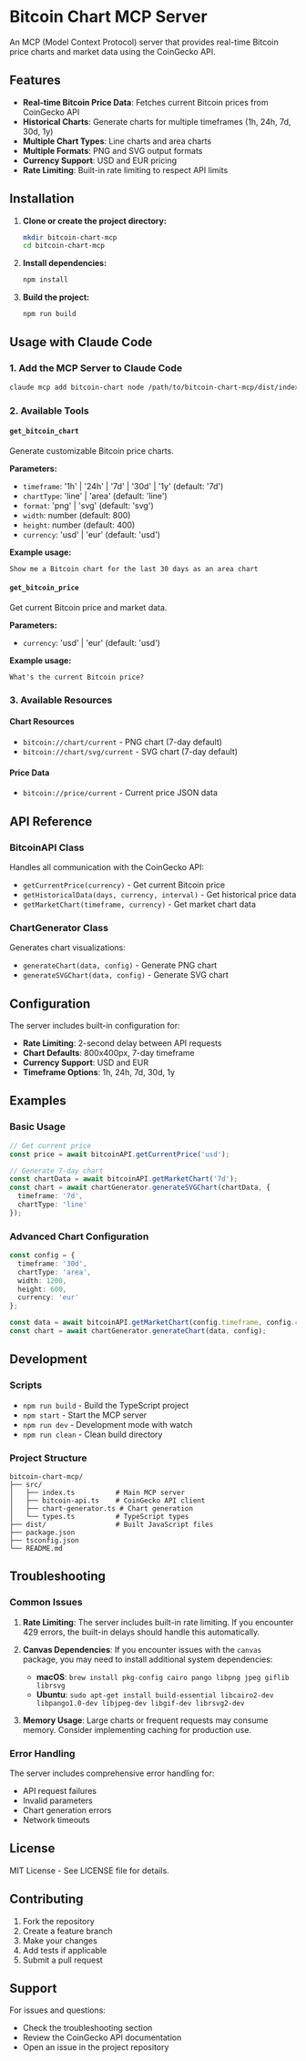 # Bitcoin Chart MCP Server

An MCP (Model Context Protocol) server that provides real-time Bitcoin price charts and market data using the CoinGecko API.

## Features

- **Real-time Bitcoin Price Data**: Fetches current Bitcoin prices from CoinGecko API
- **Historical Charts**: Generate charts for multiple timeframes (1h, 24h, 7d, 30d, 1y)
- **Multiple Chart Types**: Line charts and area charts
- **Multiple Formats**: PNG and SVG output formats
- **Currency Support**: USD and EUR pricing
- **Rate Limiting**: Built-in rate limiting to respect API limits

## Installation

1. **Clone or create the project directory:**
   ```bash
   mkdir bitcoin-chart-mcp
   cd bitcoin-chart-mcp
   ```

2. **Install dependencies:**
   ```bash
   npm install
   ```

3. **Build the project:**
   ```bash
   npm run build
   ```

## Usage with Claude Code

### 1. Add the MCP Server to Claude Code

```bash
claude mcp add bitcoin-chart node /path/to/bitcoin-chart-mcp/dist/index.js
```

### 2. Available Tools

#### `get_bitcoin_chart`
Generate customizable Bitcoin price charts.

**Parameters:**
- `timeframe`: '1h' | '24h' | '7d' | '30d' | '1y' (default: '7d')
- `chartType`: 'line' | 'area' (default: 'line')
- `format`: 'png' | 'svg' (default: 'svg')
- `width`: number (default: 800)
- `height`: number (default: 400)
- `currency`: 'usd' | 'eur' (default: 'usd')

**Example usage:**
```
Show me a Bitcoin chart for the last 30 days as an area chart
```

#### `get_bitcoin_price`
Get current Bitcoin price and market data.

**Parameters:**
- `currency`: 'usd' | 'eur' (default: 'usd')

**Example usage:**
```
What's the current Bitcoin price?
```

### 3. Available Resources

#### Chart Resources
- `bitcoin://chart/current` - PNG chart (7-day default)
- `bitcoin://chart/svg/current` - SVG chart (7-day default)

#### Price Data
- `bitcoin://price/current` - Current price JSON data

## API Reference

### BitcoinAPI Class

Handles all communication with the CoinGecko API:

- `getCurrentPrice(currency)` - Get current Bitcoin price
- `getHistoricalData(days, currency, interval)` - Get historical price data
- `getMarketChart(timeframe, currency)` - Get market chart data

### ChartGenerator Class

Generates chart visualizations:

- `generateChart(data, config)` - Generate PNG chart
- `generateSVGChart(data, config)` - Generate SVG chart

## Configuration

The server includes built-in configuration for:

- **Rate Limiting**: 2-second delay between API requests
- **Chart Defaults**: 800x400px, 7-day timeframe
- **Currency Support**: USD and EUR
- **Timeframe Options**: 1h, 24h, 7d, 30d, 1y

## Examples

### Basic Usage

```typescript
// Get current price
const price = await bitcoinAPI.getCurrentPrice('usd');

// Generate 7-day chart
const chartData = await bitcoinAPI.getMarketChart('7d');
const chart = await chartGenerator.generateSVGChart(chartData, {
  timeframe: '7d',
  chartType: 'line'
});
```

### Advanced Chart Configuration

```typescript
const config = {
  timeframe: '30d',
  chartType: 'area',
  width: 1200,
  height: 600,
  currency: 'eur'
};

const data = await bitcoinAPI.getMarketChart(config.timeframe, config.currency);
const chart = await chartGenerator.generateChart(data, config);
```

## Development

### Scripts

- `npm run build` - Build the TypeScript project
- `npm start` - Start the MCP server
- `npm run dev` - Development mode with watch
- `npm run clean` - Clean build directory

### Project Structure

```
bitcoin-chart-mcp/
├── src/
│   ├── index.ts          # Main MCP server
│   ├── bitcoin-api.ts    # CoinGecko API client
│   ├── chart-generator.ts # Chart generation
│   └── types.ts          # TypeScript types
├── dist/                 # Built JavaScript files
├── package.json
├── tsconfig.json
└── README.md
```

## Troubleshooting

### Common Issues

1. **Rate Limiting**: The server includes built-in rate limiting. If you encounter 429 errors, the built-in delays should handle this automatically.

2. **Canvas Dependencies**: If you encounter issues with the `canvas` package, you may need to install additional system dependencies:
   - **macOS**: `brew install pkg-config cairo pango libpng jpeg giflib librsvg`
   - **Ubuntu**: `sudo apt-get install build-essential libcairo2-dev libpango1.0-dev libjpeg-dev libgif-dev librsvg2-dev`

3. **Memory Usage**: Large charts or frequent requests may consume memory. Consider implementing caching for production use.

### Error Handling

The server includes comprehensive error handling for:
- API request failures
- Invalid parameters
- Chart generation errors
- Network timeouts

## License

MIT License - See LICENSE file for details.

## Contributing

1. Fork the repository
2. Create a feature branch
3. Make your changes
4. Add tests if applicable
5. Submit a pull request

## Support

For issues and questions:
- Check the troubleshooting section
- Review the CoinGecko API documentation
- Open an issue in the project repository